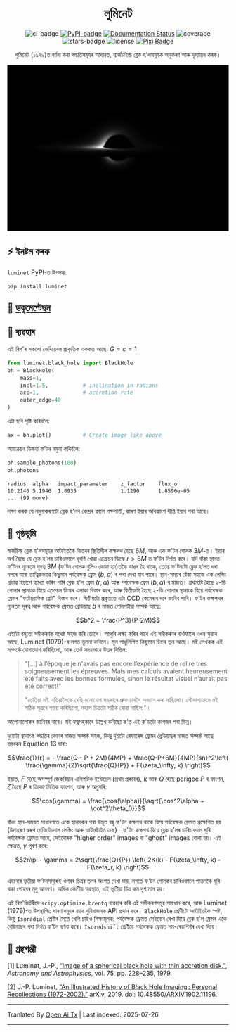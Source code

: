 <div align="center">
  
# লুমিনেট
![ci-badge](https://img.shields.io/appveyor/build/bgmeulem/luminet?label=ci&style=flat-square) [![PyPI-badge](https://img.shields.io/pypi/v/luminet?pypiBaseUrl=https%3A%2F%2Fpypi.org&style=flat-square&logo=pypi&logoColor=white&link=https%3A%2F%2Fpypi.org%2Fproject%2Fluminet%2F)](https://pypi.org/project/luminet) [![Documentation Status](https://readthedocs.org/projects/luminet/badge/?version=latest&style=flat-square)](https://luminet.readthedocs.io/en/latest/?badge=latest) ![coverage](https://img.shields.io/codecov/c/github/bgmeulem/Luminet?style=flat-square) ![stars-badge](https://img.shields.io/github/stars/bgmeulem/Luminet?style=flat-square) ![license](https://img.shields.io/github/license/bgmeulem/Luminet?style=flat-square) [![Pixi Badge](https://img.shields.io/endpoint?url=https://raw.githubusercontent.com/prefix-dev/pixi/main/assets/badge/v0.json&style=flat-square)](https://pixi.sh)

লুমিনেট (১৯৭৯)ত বৰ্ণনা কৰা পদ্ধতিসমূহৰ আধাৰত, শ্বাৰ্জচাইল্ড ব্লেক হ'লসমূহক অনুকৰণ আৰু দৃশ্যায়ন কৰক।

![এটা ব্লেক হ'লৰ উদাহৰণ চিত্ৰ](https://raw.githubusercontent.com/bgmeulem/luminet/master/assets/bh_plot.png)
</div>

## ⚡ ইনষ্টল কৰক
`luminet` PyPI-ত উপলব্ধ:

```shell
pip install luminet
```

## 📖 [ডকুমেণ্টেছন](https://luminet.readthedocs.io/en/latest/index.html)

## 🔩 ব্যৱহাৰ

এই ৰিপ'ৰ সকলো ভেৰিয়েবল প্ৰাকৃতিক এককত আছে: $G=c=1$

```python
from luminet.black_hole import BlackHole
bh = BlackHole(
    mass=1,
    incl=1.5,           # inclination in radians
    acc=1,              # accretion rate
    outer_edge=40
)
```
এটা ছবি সৃষ্টি কৰিবলৈ:
```python
ax = bh.plot()          # Create image like above
```
অ্যাক্ৰেচন ডিস্কত ফ’টন নমুনা কৰিবলৈ:

```python
bh.sample_photons(100)
bh.photons
```
```
radius  alpha   impact_parameter    z_factor    flux_o
10.2146 5.1946  1.8935              1.1290      1.8596e-05
... (99 more)
```
লক্ষ্য কৰক যে নমুনাকৰণটো ব্লেক হ'লৰ কেন্দ্ৰৰ ফালে পক্ষপাতী, কাৰণ ইয়াৰ অধিকাংশ দীপ্তি ইয়াৰ পৰা আহে।


## 📝 পৃষ্ঠভূমি
স্বাৰ্জচিল্ড ব্লেক হ'লসমূহৰ আটাইতকৈ ভিতৰৰ স্থিতিশীল কক্ষপথ হৈছে $6M$, আৰু এক ফ'টন গোলক $3M$-ত। ইয়াৰ অৰ্থ হৈছে যে ব্লেক হ'লৰ চাৰিওফালে ঘূৰণি খোৱা এক্ৰেচন ডিস্কে $r>6M$ ত ফ'টন নিৰ্গত কৰে। যদি বাঁকা স্থানত ফ'টনৰ ন্যূনতম দূৰত্ব $3M$ (ফ'টন গোলক বুলিও কোৱা হয়)তকৈ ডাঙৰ হৈ থাকে, তেন্তে ফ'টনটো ব্লেক হ'লত ধৰা নপৰে আৰু তাত্বিকভাৱে কিছুমান পৰ্যবেক্ষক ফ্ৰেম $(b, \alpha)$ ৰ পৰা দেখা যাব পাৰে। স্থান-সময়ৰ বেঁকা সহজে এক লেন্সিং প্ৰভাৱ হিচাপে ব্যাখ্যা কৰিব পাৰি ব্লেক হ'ল ফ্ৰেম $(r, \alpha)$ আৰু পৰ্যবেক্ষক ফ্ৰেম $(b, \alpha)$ ৰ মাজত। প্ৰথমটো হৈছে ২-ডি পোলাৰ স্থানাংক যিয়ে এক্ৰেচন ডিস্কৰ এলাকা বিস্তাৰ কৰে, আৰু দ্বিতীয়টো হৈছে ২-ডি পোলাৰ স্থানাংক যিয়ে পৰ্যবেক্ষক ফ্ৰেমৰ "ফটোগ্ৰাফিক প্লেট" বিস্তাৰ কৰে। দ্বিতীয়টো প্ৰকৃততে এটা CCD কেমেৰাৰ দৰে ভাবিব পাৰি। ফ'টন কক্ষপথৰ ন্যূনতম দূৰত্ব আৰু পৰ্যবেক্ষক ফ্ৰেমত ব্ৰেডিয়াছ $b$ ৰ মাজত পোনপটীয়া সম্পৰ্ক আছে:

$$b^2 = \frac{P^3}{P-2M}$$

এইটো বহুতো সমীকৰণক যথেষ্ট সহজ কৰি তোলে।
আপুনি লক্ষ্য কৰিব পাৰে এই সমীকৰণৰ বাওঁফালে এখন স্কুৱাৰ আছে, Luminet (1979)-ৰ লগত তুলনা কৰিলে। মূল পাণ্ডুলিপিত কিছুমান চিহ্নৰ ভুল আছে। মই লেখকক এই সম্পৰ্কে যোগাযোগ কৰিছিলো, আৰু তেওঁ সদয়ভাৱে উত্তৰ দিছিল:

> "[...] à l’époque je n'avais pas encore l’expérience de relire très soigneusement les épreuves. Mais mes calculs avaient  heureusement été faits avec les bonnes formules, sinon le résultat visuel n’aurait pas été correct!" 
>
>"তেতিয়া মই এতিয়ালৈকে বেছি মনোযোগ সহকাৰে প্ৰুফ চাবলৈ অভ্যাস কৰা নাছিলো। সৌভাগ্যক্ৰমে মই সঠিক সূত্রৰে গণনা কৰিছিলো, নহলে চিত্ৰটো সঠিক হোৱা নাছিল!"।

আপোনালোকৰ জানিবৰ বাবে। মই যত্নসহকাৰে উল্লেখ কৰিছো ক'ত এই ক'ডটো কাগজৰ পৰা ভিন্ন।

দুয়োটা স্থানাংক পদ্ধতিৰ কোণৰ মাজত সম্পৰ্ক সহজ, কিন্তু দুইটো ৰেফাৰেন্স ফ্ৰেমৰ ব্ৰেডিয়াছৰ মাজত সম্পৰ্ক আছে ভয়ংকৰ Equation 13 দ্বাৰা:

$$\frac{1}{r} = - \frac{Q - P + 2M}{4MP} + \frac{Q-P+6M}{4MP}{sn}^2\left( \frac{\gamma}{2}\sqrt{\frac{Q}{P}} + F(\zeta_\infty, k) \right)$$

ইয়াত, $F$ হৈছে অসম্পূৰ্ণ জেকবিয়ান এলিপটিক ইন্টেগ্ৰেল (প্ৰথম প্ৰকাৰৰ), $k$ আৰু $Q$ হৈছে perigee $P$ ৰ ফাংশন, $\zeta$ হৈছে $P$ ৰ ত্ৰিকোণমিতিক ফাংশন, আৰু $\gamma$ অনুসৰি:

$$\cos(\gamma) = \frac{\cos(\alpha)}{\sqrt{\cos^2\alpha + \cot^2\theta_0}}$$

বাঁকা স্থান-সময়ত সাধাৰণতে একে স্থানাংকৰ পৰা উদ্ভূত বহু ফ'টন কক্ষপথ থাকে যিয়ে পৰ্যবেক্ষক ফ্ৰেমত প্ৰক্ষেপিত হয় (উদাহৰণ স্বৰূপ গ্ৰেভিটেচনাল লেন্সিং আৰু আইনষ্টাইন ক্ৰছ)। ফ'টন কক্ষপথ যিয়ে ব্লেক হ'লৰ চাৰিওফালে ঘূৰি পৰ্যবেক্ষক ফ্ৰেমত আহে, সেইবোৰক "higher order" images বা "ghost" images বোলা হয়। এই ক্ষেত্ৰত, $\gamma$ পূৰণ কৰে:

$$2n\pi - \gamma = 2\sqrt{\frac{Q}{P}} \left( 2K(k) - F(\zeta_\infty, k) - F(\zeta_r, k)  \right)$$

এইবোৰ ভূতীয়া ফ'টনসমূহেই ওপৰৰ চিত্ৰৰ তলৰ অংশত দেখা যায়, লগতে ফ'টন গোলকৰ চাৰিওফালে পাতলকৈ ঘূৰি থকা পোহৰৰ মৃদু আবৰণ। অধিক কোণীয় অৱস্থাত, এই ভূতীয়া চিত্ৰ কম দৃশ্যমান হয়।

এই ৰিপ'জিটৰীয়ে `scipy.optimize.brentq` ব্যৱহাৰ কৰি এই সমীকৰণসমূহ সমাধান কৰে, আৰু Luminet (1979)-ত উপস্থাপিত ধাৰণাসমূহৰ বাবে সুবিধাজনক API প্ৰদান কৰে। `BlackHole` শ্ৰেণীটো আটাইতকৈ স্পষ্ট, কিন্তু `Isoradial` শ্ৰেণীৰ সৈতে খেলি চাইও শিক্ষামূলক: পৰ্যবেক্ষক ফ্ৰেমত সেইবোৰ ৰেখা যিয়ে ব্লেক হ'ল ফ্ৰেমৰ একে ব্ৰেডিয়াছৰ পৰা নিৰ্গত ফ'টন বৰ্ণনা কৰে। `Isoredshift` শ্ৰেণীয়ে পৰ্যবেক্ষক ফ্ৰেমত সম-ৰেডশিফ্টৰ ৰেখা দিয়ে।

## 📕 গ্ৰন্থপঞ্জী
[1] Luminet, J.-P., [“Image of a spherical black hole with thin accretion disk.”](https://ui.adsabs.harvard.edu/abs/1979A%26A....75..228L/abstract), <i>Astronomy and Astrophysics</i>, vol. 75, pp. 228–235, 1979.

[2] J.-P. Luminet, [“An Illustrated History of Black Hole Imaging : Personal Recollections (1972-2002).”](https://arxiv.org/abs/1902.11196) arXiv, 2019. doi: 10.48550/ARXIV.1902.11196. 





---


Tranlated By [Open Ai Tx](https://github.com/OpenAiTx/OpenAiTx) | Last indexed: 2025-07-26


---